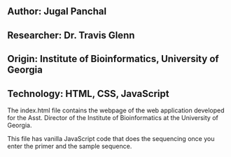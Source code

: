 Author: Jugal Panchal
-------------------------------------------------------------------
Researcher: Dr. Travis Glenn
-------------------------------------------------------------------
Origin: Institute of Bioinformatics, University of Georgia
-------------------------------------------------------------------
Technology: HTML, CSS, JavaScript
-------------------------------------------------------------------

The index.html file contains the webpage of the web application developed for the Asst. Director of the Institute of Bioinformatics at the University of Georgia. 

This file has vanilla JavaScript code that does the sequencing once you enter the primer and the sample sequence.
